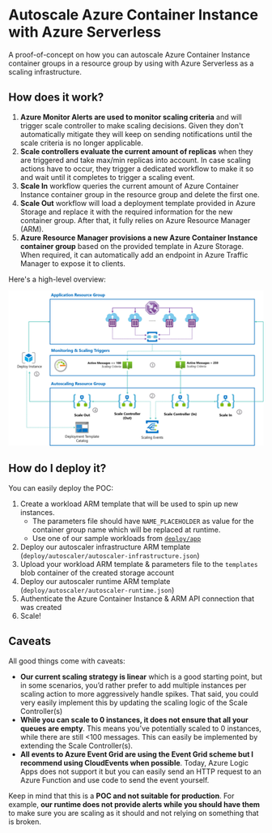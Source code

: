 # Autoscale Azure Container Instance with Azure Serverless

A proof-of-concept on how you can autoscale Azure Container Instance container groups in a resource group by using with Azure Serverless as a scaling infrastructure.

## How does it work?

1. **Azure Monitor Alerts are used to monitor scaling criteria** and will trigger scale controller to make scaling decisions. Given they don't automatically mitigate they will keep on sending notifications until the scale criteria is no longer applicable.
2. **Scale controllers evaluate the current amount of replicas** when they are triggered and take max/min replicas into account. In case scaling actions have to occur, they trigger a dedicated workflow to make it so and wait until it completes to trigger a scaling event.
3. **Scale In** workflow queries the current amount of Azure Container Instance container group in the resource group and delete the first one.
4. **Scale Out** workflow will load a deployment template provided in Azure Storage and replace it with the required information for the new container group. After that, it fully relies on Azure Resource Manager (ARM).
5. **Azure Resource Manager provisions a new Azure Container Instance container group** based on the provided template in Azure Storage. When required, it can automatically add an endpoint in Azure Traffic Manager to expose it to clients.

Here's a high-level overview:

![Overview](./media/overview.png)

## How do I deploy it?

You can easily deploy the POC:

1. Create a workload ARM template that will be used to spin up new instances.
    - The parameters file should have `NAME_PLACEHOLDER` as value for the container group name which will be replaced at runtime.
    - Use one of our sample workloads from [`deploy/app`](deploy/app/README.md)
2. Deploy our autoscaler infrastructure ARM template (`deploy/autoscaler/autoscaler-infrastructure.json`)
3. Upload your workload ARM template & parameters file to the `templates` blob container of the created storage account
4. Deploy our autoscaler runtime ARM template (`deploy/autoscaler/autoscaler-runtime.json`)
5. Authenticate the Azure Container Instance & ARM API connection that was created
6. Scale!

## Caveats

All good things come with caveats:

- **Our current scaling strategy is linear** which is a good starting point, but in some scenarios, you’d rather prefer to add multiple instances per scaling action to more aggressively handle spikes. That said, you could very easily implement this by updating the scaling logic of the Scale Controller(s)
- **While you can scale to 0 instances, it does not ensure that all your queues are empty**. This means you’ve potentially scaled to 0 instances, while there are still <100 messages. This can easily be implemented by extending the Scale Controller(s).
- **All events to Azure Event Grid are using the Event Grid scheme but I recommend using CloudEvents when possible**. Today, Azure Logic Apps does not support it but you can easily send an HTTP request to an Azure Function and use code to send the event yourself.

Keep in mind that this is a **POC and not suitable for production**. For example, **our runtime does not provide alerts while you should have them** to make sure you are scaling as it should and not relying on something that is broken.

